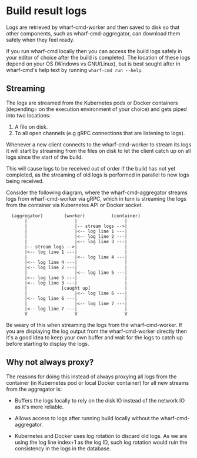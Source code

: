 # Build result logs

Logs are retrieved by wharf-cmd-worker and then saved to disk so that other
components, such as wharf-cmd-aggregator, can download them safely when they
feel ready.

If you run wharf-cmd locally then you can access the build logs safely in your
editor of choice after the build is completed. The location of these logs depend
on your OS (Windows vs GNU/Linux), but is best sought after in wharf-cmd's help
text by running `wharf-cmd run --help`.

## Streaming

The logs are streamed from the Kubernetes pods or Docker containers (depending=
on the execution environment of your choice) and gets piped into two locations:

1. A file on disk.
2. To all open channels (e.g gRPC connections that are listening to logs).

Whenever a new client connects to the wharf-cmd-worker to stream its logs it
will start by streaming from the files on disk to let the client catch up on all
logs since the start of the build.

This will cause logs to be received out of order if the build has not yet
completed, as the streaming of old logs is performed in parallel to new logs
being received.

Consider the following diagram, where the wharf-cmd-aggregator streams logs from
wharf-cmd-worker via gRPC, which in turn is streaming the logs from the
container via Kubernetes API or Docker socket.

```text
  (aggregator)        (worker)          (container)
       |                  |                  |
       |                  |-- stream logs -->|
       |                  |<-- log line 1 ---|
       |                  |<-- log line 2 ---|
       |                  |<-- log line 3 ---|
       |-- stream logs -->|                  |
       |<-- log line 1 ---|                  |
       |                  |<-- log line 4 ---|
       |<-- log line 4 ---|                  |
       |<-- log line 2 ---|                  |
       |                  |<-- log line 5 ---|
       |<-- log line 5 ---|                  |
       |<-- log line 3 ---|                  |
       |             [caught up]             |
       |                  |<-- log line 6 ---|
       |<-- log line 6 ---|                  |
       |                  |<-- log line 7 ---|
       |<-- log line 7 ---|                  |
       V                  V                  V
```

Be weary of this when streaming the logs from the wharf-cmd-worker. If you are
displaying the log output from the wharf-cmd-worker directly then it's a good
idea to keep your own buffer and wait for the logs to catch up before starting
to display the logs.

## Why not always proxy?

The reasons for doing this instead of always proxying all logs from the
container (in Kubernetes pod or local Docker container) for all new streams
from the aggregator is:

- Buffers the logs locally to rely on the disk IO instead of the network IO as
  it's more reliable.

- Allows access to logs after running build locally without the
  wharf-cmd-aggregator.

- Kubernetes and Docker uses log rotation to discard old logs. As we are using
  the log line index+1 as the log ID, such log rotation would ruin the
  consistency in the logs in the database.
